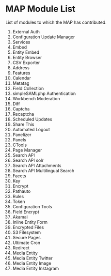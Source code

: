# MAP Module List
List of modules to which the MAP has contributed.

1. External Auth
1. Configuration Update Manager
1. Services
1. Embed
1. Entity Embed
1. Entity Browser
1. CSV Exporter
1. Address
1. Features
1. Calendar
1. Metatag
1. Field Collection
1. simpleSAMLphp Authentication
1. Workbench Moderation
1. Diff
1. Captcha
1. Recaptcha
1. Scheduled Updates
1. Share This
1. Automated Logout
1. Panelizer
1. Panels
1. CTools
1. Page Manager
1. Search API
1. Search API solr
1. Search API Attachments
1. Search API Multilingual Search
1. Facets
1. Key
1. Encrypt
1. Pathauto
1. Rules
1. Token
1. Configuration Tools
1. Field Encrypt
1. Akamai
1. Inline Entity Form
1. Encrypted Files
1. S3 Filesystem
1. Secure Pages
1. Ultimate Cron
1. Redirect
1. Media Entity
1. Media Entity Twitter
1. Media Entity Image
1. Media Entity Instagram
